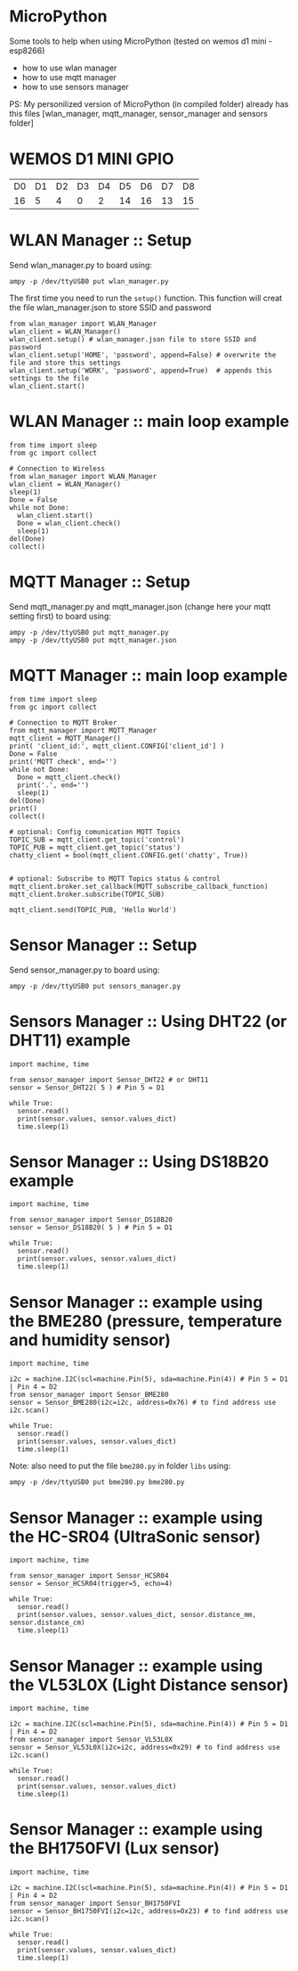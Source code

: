 # MicroPython
Some tools to help when using MicroPython (tested on wemos d1 mini - esp8266)

<ul>
  <li>how to use wlan manager</li>
  <li>how to use mqtt manager</li>
  <li>how to use sensors manager</li>
</ul>

PS: My personilized version of MicroPython (in compiled folder) already has this files [wlan_manager, mqtt_manager, sensor_manager and sensors folder] 

# WEMOS D1 MINI GPIO
<table>
<tr><TD>D0<TD>D1<TD>D2<TD>D3<TD>D4<TD>D5<TD>D6<TD>D7<TD>D8
<TR><TD>16<TD> 5<TD> 4<TD> 0<TD> 2<TD>14<TD>16<TD>13<TD>15
</table>

# WLAN Manager :: Setup
Send wlan_manager.py to board using:
```
ampy -p /dev/ttyUSB0 put wlan_manager.py
```

The first time you need to run the `setup()` function. This function will creat the file wlan_manager.json to store SSID and password
```
from wlan_manager import WLAN_Manager
wlan_client = WLAN_Manager()
wlan_client.setup() # wlan_manager.json file to store SSID and password
wlan_client.setup('HOME', 'password', append=False) # overwrite the file and store this settings
wlan_client.setup('WORK', 'password', append=True)  # appends this settings to the file
wlan_client.start()
```

# WLAN Manager :: main loop example
```
from time import sleep
from gc import collect

# Connection to Wireless
from wlan_manager import WLAN_Manager
wlan_client = WLAN_Manager()
sleep(1)
Done = False
while not Done:
  wlan_client.start()
  Done = wlan_client.check()
  sleep(1)
del(Done)
collect()
```

# MQTT Manager :: Setup
Send mqtt_manager.py and mqtt_manager.json (change here your mqtt setting first) to board using:
```
ampy -p /dev/ttyUSB0 put mqtt_manager.py
ampy -p /dev/ttyUSB0 put mqtt_manager.json
```

# MQTT Manager :: main loop example
```
from time import sleep
from gc import collect

# Connection to MQTT Broker
from mqtt_manager import MQTT_Manager
mqtt_client = MQTT_Manager()
print( 'client_id:', mqtt_client.CONFIG['client_id'] )
Done = False
print('MQTT check', end='')
while not Done:
  Done = mqtt_client.check()
  print('.', end='')
  sleep(1)
del(Done)
print()
collect()

# optional: Config comunication MQTT Topics 
TOPIC_SUB = mqtt_client.get_topic('control')
TOPIC_PUB = mqtt_client.get_topic('status')
chatty_client = bool(mqtt_client.CONFIG.get('chatty', True))


# optional: Subscribe to MQTT Topics status & control 
mqtt_client.broker.set_callback(MQTT_subscribe_callback_function)
mqtt_client.broker.subscribe(TOPIC_SUB)

mqtt_client.send(TOPIC_PUB, 'Hello World')
```


# Sensor Manager :: Setup
Send sensor_manager.py to board using:
```
ampy -p /dev/ttyUSB0 put sensors_manager.py
```

# Sensors Manager :: Using DHT22 (or DHT11) example
```
import machine, time

from sensor_manager import Sensor_DHT22 # or DHT11
sensor = Sensor_DHT22( 5 ) # Pin 5 = D1 

while True:
  sensor.read()
  print(sensor.values, sensor.values_dict)
  time.sleep(1)
```

# Sensor Manager :: Using DS18B20 example
```
import machine, time

from sensor_manager import Sensor_DS18B20
sensor = Sensor_DS18B20( 5 ) # Pin 5 = D1

while True:
  sensor.read()
  print(sensor.values, sensor.values_dict)
  time.sleep(1)
```

# Sensor Manager :: example using the BME280 (pressure, temperature and humidity sensor)
```
import machine, time

i2c = machine.I2C(scl=machine.Pin(5), sda=machine.Pin(4)) # Pin 5 = D1 | Pin 4 = D2
from sensor_manager import Sensor_BME280
sensor = Sensor_BME280(i2c=i2c, address=0x76) # to find address use i2c.scan()

while True:
  sensor.read()
  print(sensor.values, sensor.values_dict)
  time.sleep(1)
```
Note: also need to put the file `bme280.py` in folder `libs` using: 
```
ampy -p /dev/ttyUSB0 put bme280.py bme280.py
```


# Sensor Manager :: example using the HC-SR04 (UltraSonic sensor) 
```
import machine, time

from sensor_manager import Sensor_HCSR04
sensor = Sensor_HCSR04(trigger=5, echo=4)

while True:
  sensor.read()
  print(sensor.values, sensor.values_dict, sensor.distance_mm, sensor.distance_cm)
  time.sleep(1)
```

# Sensor Manager :: example using the VL53L0X (Light Distance sensor) 
```
import machine, time

i2c = machine.I2C(scl=machine.Pin(5), sda=machine.Pin(4)) # Pin 5 = D1 | Pin 4 = D2
from sensor_manager import Sensor_VL53L0X
sensor = Sensor_VL53L0X(i2c=i2c, address=0x29) # to find address use i2c.scan()

while True:
  sensor.read()
  print(sensor.values, sensor.values_dict)
  time.sleep(1)
```

# Sensor Manager :: example using the BH1750FVI (Lux sensor) 
```
import machine, time

i2c = machine.I2C(scl=machine.Pin(5), sda=machine.Pin(4)) # Pin 5 = D1 | Pin 4 = D2
from sensor_manager import Sensor_BH1750FVI
sensor = Sensor_BH1750FVI(i2c=i2c, address=0x23) # to find address use i2c.scan()

while True:
  sensor.read()
  print(sensor.values, sensor.values_dict)
  time.sleep(1)
```
